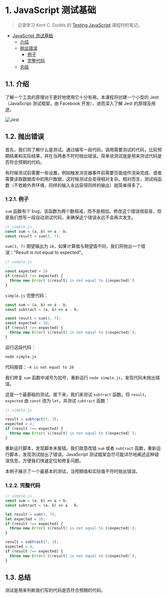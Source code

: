 # 1. JavaScript 测试基础

> 记录学习 Kent C. Dodds 的 [Testing JavaScript](https://testingjavascript.com/) 课程时的笔记。

<!-- TOC -->

- [JavaScript 测试基础](#javascript-测试基础)
  - [介绍](#介绍)
  - [抛出错误](#抛出错误)
    - [例子](#例子)
    - [完整代码](#完整代码)
  - [总结](#总结)

<!-- /TOC -->

## 1.1. 介绍

了解一个工具的原理对于更好地使用它十分有用。本课程将创建一个小型的 Jest（JavaScript 测试框架，由 Facebook 开发），进而深入了解 Jest 的原理及用途。

![Jest](https://person-blog-1255441669.cos.ap-beijing.myqcloud.com/images/20191217234417.png)

## 1.2. 抛出错误

首先，我们将了解什么是测试。通过编写一段代码，调用需要测试的代码，比较预期结果和实际结果，并在当两者不符时抛出错误。简单说测试就是用来测试代码是否符合预期的代码。

有时候测试前需要一些设置，例如触发浏览器事件前需要页面组件渲染完成、或者需要读取数据库中的用户数据，这时候测试会变得相对复杂。相对而言，测试纯函数（不依赖外界环境，同样的输入永远获得同样的输出）就简单得多了。

### 1.2.1. 例子

`sum` 函数有个 bug，该函数为两个数相减，而不是相加。修改这个错误很容易，但是我们想写一段自动测试代码，来确保这个错误永远不会再次发生。

```js
// simple.js
const sum = (a, b) => a - b;
const result = sum(3, 7);
```

`sum(3, 7)` 期望输出为 `10`，如果计算值与期望值不同，我们将抛出一个错误："Result is not equal to expected"。

```js
// simple.js
...
const expected = 10
if (result !== expected) {
  throw new Error(`${result} is not equal to ${expected}`)
}
```

`simple.js` 完整代码：

```js
const sum = (a, b) => a - b;
const subtract = (a, b) => a - b;

const result = sum(3, 7);
const expected = 10;
if (result !== expected) {
  throw new Error(`${result} is not equal to ${expected}`);
}
```

运行这段代码：

```bash
node simple.js
```

代码报错：`-4 is not equal to 10`

我们修复 `sum` 函数中减号为加号，重新运行 `node simple.js`，发现代码未抛出错误。

这是一个最基础的测试。接下来，我们来测试 `subtract` 函数。将 `result`，`expected` 由 `const` 改为 `let`，并测试 `subtract` 函数：

```js
// simple.js
...
result = subtract(7, 3);
expected = 4;
if (result !== expected) {
  throw new Error(`${result} is not equal to ${expected}`);
}
```

重新运行脚本，发现脚本未报错。我们故意改错 `sum` 或者 `subtract` 函数，重新运行脚本，发现测试抛出了错误。JavaScript 测试框架会尽可能详尽地阐述这种错误信息，方便我们快速定位和修复问题。

本例子展示了一个最基本的测试，当预期值和实际值不符时抛出错误。

### 1.2.2. 完整代码

```js
// simple.js
const sum = (a, b) => a + b;
const subtract = (a, b) => a - b;

let result = sum(3, 7);
let expected = 10;
if (result !== expected) {
  throw new Error(`${result} is not equal to ${expected}`);
}

result = subtract(7, 3);
expected = 4;
if (result !== expected) {
  throw new Error(`${result} is not equal to ${expected}`);
}
```

## 1.3. 总结

测试是用来判断我们写的代码是否符合预期的代码。

